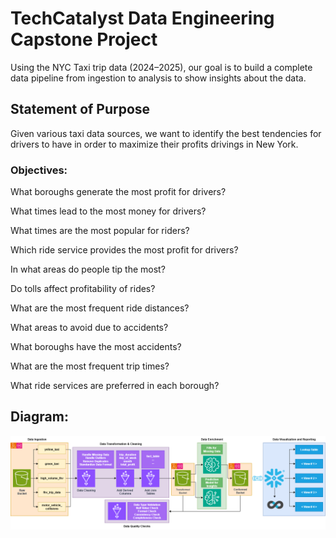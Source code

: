 # TechCatalyst Data Engineering Capstone Project
Using the NYC Taxi trip data (2024–2025), our goal is to build a complete data pipeline from ingestion to analysis to show insights about the data. 

## Statement of Purpose

Given various taxi data sources, we want to identify the best tendencies for drivers to have in order to maximize their profits drivings in New York.

### Objectives:
What boroughs generate the most profit for drivers? 

What times lead to the most money for drivers? 

What times are the most popular for riders? 

Which ride service provides the most profit for drivers? 

In what areas do people tip the most? 

Do tolls affect profitability of rides? 

What are the most frequent ride distances? 

What areas to avoid due to accidents? 

What boroughs have the most accidents? 

What are the most frequent trip times? 

What ride services are preferred in each borough?


## Diagram:
  <img src="images/diagram_capstone.png" style="zoom:100%;" />


